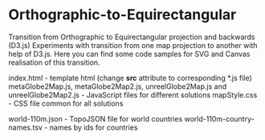 Orthographic-to-Equirectangular
===============================

Transition from Orthographic to Equirectangular projection and backwards (D3.js)
Experiments with transition from one map projection to another with help of D3.js.
Here you can find some code samples for SVG and Canvas realisation of this transition.

index.html - template html (change **src** attribute to corresponding *.js file)
metaGlobe2Map.js, metaGlobe2Map2.js, unreelGlobe2Map.js and unreelGlobe2Map2.js - JavaScript files for different solutions
mapStyle.css - CSS file common for all solutions

world-110m.json - TopoJSON file for world countries
world-110m-country-names.tsv - names by ids for countries
